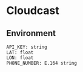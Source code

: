 # Cloudcast

## Environment
```
API_KEY: string
LAT: float
LON: float
PHONE_NUMBER: E.164 string
```
